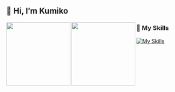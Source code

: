 ## 👋 Hi, I’m Kumiko

<!---
Kumi-H/Kumi-H is a ✨ special ✨ repository because its `README.md` (this file) appears on your GitHub profile.
You can click the Preview link to take a look at your changes.
![github-readme-stats](https://k-repository-b3ka.vercel.app/api/?username=Kumi-H&theme=panda&show_icons=true)
![github-readme-stats](https://k-repository-b3ka.vercel.app/api/top-langs/?username=Kumi-H&theme=panda)
--->

<a href="https://github.com/Kumi-H">
  <img align="left" height="170px" src="https://github-readme-stats.vercel.app/api?username=Kumi-H&theme=panda&show_icons=true" />
</a>
<a href="https://github.com/Kumi-H">
  <img align="left" height="170px" src="https://github-readme-stats.vercel.app/api/top-langs/?username=Kumi-H&theme=panda&layout=compact" />
</a>





### 🌱 My Skills
[![My Skills](https://skillicons.dev/icons?i=js,ts,py,go,vue,html,css,nextjs,react,nuxtjs,tailwind,vuetify,bootstrap,express,fastapi,flask,prisma,postgres,firebase,aws,vscode,docker,git,nodejs,nginx,linux&theme=light&perline=10)](https://skillicons.dev)

